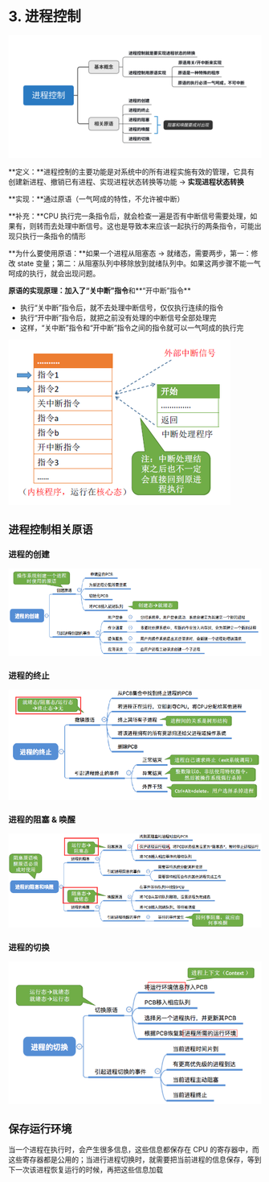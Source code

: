 # 3. 进程控制

![](../.gitbook/assets/jin-cheng-kong-zhi-.svg)

**定义：**进程控制的主要功能是对系统中的所有进程实施有效的管理，它具有创建新进程、撤销已有进程、实现进程状态转换等功能 -&gt; **实现进程状态转换**

**实现：**通过原语（一气呵成的特性，不允许被中断）

**补充：**CPU 执行完一条指令后，就会检查一遍是否有中断信号需要处理，如果有，则转而去处理中断信号。这也是导致本来应该一起执行的两条指令，可能出现只执行一条指令的情形

**为什么要使用原语：**如果一个进程从阻塞态 -&gt; 就绪态，需要两步，第一：修改 state 变量；第二：从阻塞队列中移除放到就绪队列中。如果这两步骤不能一气呵成的执行，就会出现问题。

**原语的实现原理：**加入了**“关中断”指令**和**“开中断”指令**

* 执行“关中断”指令后，就不去处理中断信号，仅仅执行连续的指令
* 执行“开中断”指令后，就把之前没有处理的中断信号全部处理完
* 这样，“关中断”指令和“开中断”指令之间的指令就可以一气呵成的执行完

![](../.gitbook/assets/image%20%2836%29.png)

## 进程控制相关原语

### 进程的创建

![](../.gitbook/assets/image%20%2848%29.png)

### 进程的终止

![](../.gitbook/assets/image%20%2833%29.png)

### 进程的阻塞 & 唤醒

![](../.gitbook/assets/image%20%2830%29.png)

### 进程的切换

![](../.gitbook/assets/image%20%2839%29.png)

## 保存运行环境

当一个进程在执行时，会产生很多信息，这些信息都保存在 CPU 的寄存器中，而这些寄存器都是公用的；当进行进程切换时，就需要把当前进程的信息保存，等到下一次该进程恢复运行的时候，再把这些信息加载





